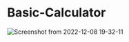 # Basic-Calculator
![Screenshot from 2022-12-08 19-32-11](https://user-images.githubusercontent.com/110360901/206465646-a9f28d28-8b63-46c2-ac2b-3f6b93494519.png)
